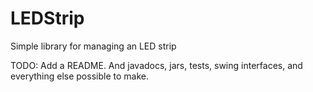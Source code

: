 # LEDStrip
Simple library for managing an LED strip

TODO: Add a README. And javadocs, jars, tests, swing interfaces, and everything else possible to make.
